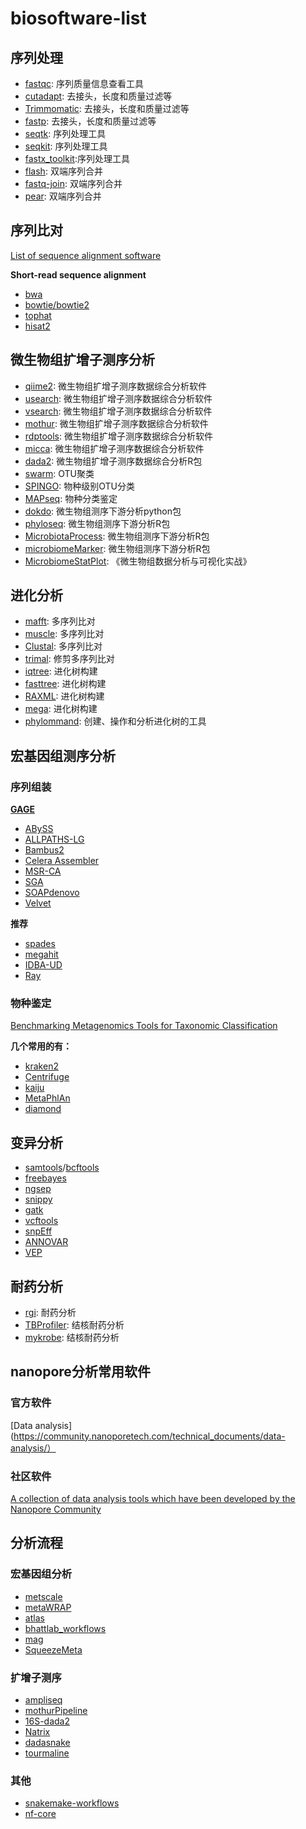 # biosoftware-list

## 序列处理

- [fastqc](https://www.bioinformatics.babraham.ac.uk/projects/fastqc/): 序列质量信息查看工具
- [cutadapt](https://github.com/marcelm/cutadapt): 去接头，长度和质量过滤等
- [Trimmomatic](http://www.usadellab.org/cms/?page=trimmomatic): 去接头，长度和质量过滤等
- [fastp](https://github.com/OpenGene/fastp): 去接头，长度和质量过滤等
- [seqtk](https://github.com/lh3/seqtk): 序列处理工具
- [seqkit](https://github.com/shenwei356/seqkit): 序列处理工具
- [fastx_toolkit](http://hannonlab.cshl.edu/fastx_toolkit/):序列处理工具
- [flash](https://ccb.jhu.edu/software/FLASH/): 双端序列合并
- [fastq-join](https://github.com/brwnj/fastq-join): 双端序列合并
- [pear](https://sco.h-its.org/exelixis/web/software/pear/doc.html): 双端序列合并

## 序列比对

[List of sequence alignment software](https://en.wikipedia.org/wiki/List_of_sequence_alignment_software)

**Short-read sequence alignment**

- [bwa](https://github.com/lh3/bwa)
- [bowtie/bowtie2](https://github.com/BenLangmead/bowtie)
- [tophat](http://ccb.jhu.edu/software/tophat/index.shtml)
- [hisat2](https://daehwankimlab.github.io/hisat2/)

## 微生物组扩增子测序分析

- [qiime2](https://qiime2.org/): 微生物组扩增子测序数据综合分析软件
- [usearch](http://www.drive5.com/usearch/): 微生物组扩增子测序数据综合分析软件
- [vsearch](https://github.com/torognes/vsearch): 微生物组扩增子测序数据综合分析软件
- [mothur](https://mothur.org/): 微生物组扩增子测序数据综合分析软件
- [rdptools](https://github.com/rdpstaff/RDPTools): 微生物组扩增子测序数据综合分析软件
- [micca](https://micca.readthedocs.io/en/latest/index.html): 微生物组扩增子测序数据综合分析软件
- [dada2](https://benjjneb.github.io/dada2/index.html): 微生物组扩增子测序数据综合分析R包
- [swarm](https://github.com/torognes/swarm): OTU聚类
- [SPINGO](https://github.com/GuyAllard/SPINGO): 物种级别OTU分类
- [MAPseq](https://github.com/jfmrod/MAPseq): 物种分类鉴定
- [dokdo](https://github.com/sbslee/dokdo): 微生物组测序下游分析python包
- [phyloseq](https://joey711.github.io/phyloseq/): 微生物组测序下游分析R包
- [MicrobiotaProcess](https://github.com/YuLab-SMU/MicrobiotaProcess): 微生物组测序下游分析R包
- [microbiomeMarker](https://github.com/yiluheihei/microbiomeMarker): 微生物组测序下游分析R包
- [MicrobiomeStatPlot](https://github.com/YongxinLiu/MicrobiomeStatPlot): 《微生物组数据分析与可视化实战》

## 进化分析

- [mafft](https://mafft.cbrc.jp/alignment/software/): 多序列比对
- [muscle](http://www.drive5.com/muscle/): 多序列比对
- [Clustal](http://www.clustal.org/): 多序列比对
- [trimal](https://github.com/scapella/trimal): 修剪多序列比对
- [iqtree](http://www.iqtree.org/): 进化树构建
- [fasttree](http://www.microbesonline.org/fasttree/): 进化树构建
- [RAXML](http://evomics.org/learning/phylogenetics/raxml/): 进化树构建
- [mega](https://www.megasoftware.net/): 进化树构建
- [phylommand](https://github.com/RybergGroup/phylommand): 创建、操作和分析进化树的工具

## 宏基因组测序分析

### 序列组装

**[GAGE](http://gage.cbcb.umd.edu/index.html)**

- [ABySS](http://www.bcgsc.ca/platform/bioinfo/software/abyss)
- [ALLPATHS-LG](http://software.broadinstitute.org/allpaths-lg/blog/?page_id=12)
- [Bambus2](http://sourceforge.net/apps/mediawiki/amos/index.php?title=Bambus2)
- [Celera Assembler](http://sourceforge.net/apps/mediawiki/wgs-assembler/index.php?title=Main_Pag\e)
- [MSR-CA](http://www.genome.umd.edu/SR_CA_MANUAL.htm) 
-  [SGA](https://github.com/jts/sga)
- [SOAPdenovo](http://soap.genomics.org.cn/soapdenovo.html)
-  [Velvet](http://www.ebi.ac.uk/~zerbino/velvet/)

**推荐**

- [spades](https://github.com/ablab/spades)
- [megahit](https://github.com/voutcn/megahit/)
- [IDBA-UD](https://github.com/loneknightpy/idba)
- [Ray](http://denovoassembler.sourceforge.net/)

### 物种鉴定

[Benchmarking Metagenomics Tools for Taxonomic Classification](https://www.cell.com/cell/fulltext/S0092-8674(19)30775-5)

**几个常用的有：**

- [kraken2](http://ccb.jhu.edu/software/kraken2/)
- [Centrifuge](http://ccb.jhu.edu/software/centrifuge/)
- [kaiju](http://kaiju.binf.ku.dk/)
- [MetaPhlAn](https://huttenhower.sph.harvard.edu/metaphlan)
- [diamond](https://github.com/bbuchfink/diamond)

## 变异分析

- [samtools](http://www.htslib.org/)/[bcftools](http://www.htslib.org/doc/bcftools.html)
- [freebayes](https://github.com/freebayes/freebayes)
- [ngsep](https://sourceforge.net/projects/ngsep/)
- [snippy](https://github.com/tseemann/snippy)
- [gatk](https://gatk.broadinstitute.org/hc/en-us)
- [vcftools](https://vcftools.github.io/index.html)
- [snpEff](https://pcingola.github.io/SnpEff/)
- [ANNOVAR](https://annovar.openbioinformatics.org/en/latest/)
- [VEP](http://asia.ensembl.org/info/docs/tools/vep/script/index.html)

## 耐药分析

- [rgi](https://github.com/arpcard/rgi): 耐药分析
- [TBProfiler](https://github.com/jodyphelan/TBProfiler): 结核耐药分析
- [mykrobe](https://github.com/Mykrobe-tools/mykrobe): 结核耐药分析

## nanopore分析常用软件

### 官方软件

[Data analysis](https://community.nanoporetech.com/technical_documents/data-analysis/）

### 社区软件

[A collection of data analysis tools which have been developed by the Nanopore Community](https://community.nanoporetech.com/info_sheets/community-developed-data-a)

## 分析流程

### 宏基因组分析

- [metscale](https://github.com/signaturescience/metscale)
- [ metaWRAP](https://github.com/bxlab/metaWRAP)
- [atlas](https://github.com/metagenome-atlas/atlas)
- [ bhattlab_workflows](https://github.com/bhattlab/bhattlab_workflows)
- [mag](https://nf-co.re/mag)
- [SqueezeMeta](https://github.com/jtamames/SqueezeMeta)

### 扩增子测序

- [ampliseq](https://nf-co.re/ampliseq)
- [mothurPipeline](https://github.com/SchlossLab/mothurPipeline)
- [16S-dada2](https://github.com/SilasK/16S-dada2)
- [Natrix](https://github.com/MW55/Natrix)
- [dadasnake](https://github.com/a-h-b/dadasnake)
- [tourmaline](https://github.com/ropolomx/tourmaline)

### 其他

- [snakemake-workflows](https://github.com/snakemake-workflows)
- [nf-core](https://nf-co.re/)

